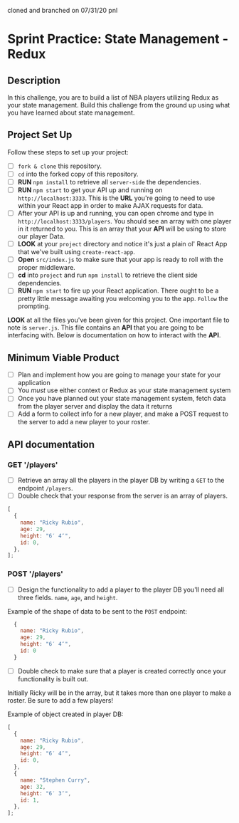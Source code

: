 cloned and branched on 07/31/20 pnl

# Sprint Practice: State Management - Redux

## Description

In this challenge, you are to build a list of NBA players utilizing Redux as your state management. Build this challenge from the ground up using what you have learned about state management.

## Project Set Up

Follow these steps to set up your project:

- [ ] `fork & clone` this repository.
- [ ] `cd` into the forked copy of this repository.
- [ ] **RUN** `npm install` to retrieve all `server-side` the dependencies.
- [ ] **RUN** `npm start` to get your API up and running on `http://localhost:3333`. This is the **URL** you're going to need to use within your React app in order to make AJAX requests for data.
- [ ] After your API is up and running, you can open chrome and type in `http://localhost:3333/players`. You should see an array with one player in it returned to you. This is an array that your **API** will be using to store our player Data.
- [ ] **LOOK** at your `project` directory and notice it's just a plain ol' React App that we've built using `create-react-app`.
- [ ] **Open** `src/index.js` to make sure that your app is ready to roll with the proper middleware.
- [ ] **cd** into `project` and run `npm install` to retrieve the client side dependencies.
- [ ] **RUN** `npm start` to fire up your React application. There ought to be a pretty little message awaiting you welcoming you to the app. `Follow` the prompting.

**LOOK** at all the files you've been given for this project. One important file to note is `server.js`. This file contains an **API** that you are going to be interfacing with. Below is documentation on how to interact with the **API**.

## Minimum Viable Product

- [ ] Plan and implement how you are going to manage your state for your application
- [ ] You _must_ use either context or Redux as your state management system
- [ ] Once you have planned out your state management system, fetch data from the player server and display the data it returns
- [ ] Add a form to collect info for a new player, and make a POST request to the server to add a new player to your roster.

## API documentation

### GET '/players'

- [ ] Retrieve an array all the players in the player DB by writing a `GET` to the endpoint `/players`.
- [ ] Double check that your response from the server is an array of players.

```js
[
  {
    name: "Ricky Rubio",
    age: 29,
    height: "6′ 4″",
    id: 0,
  },
];
```

### POST '/players'

- [ ] Design the functionality to add a player to the player DB you'll need all three fields. `name`, `age`, and `height`.

Example of the shape of data to be sent to the `POST` endpoint:

```js
  {
    name: "Ricky Rubio",
    age: 29,
    height: "6′ 4″",
    id: 0
  }
```

- [ ] Double check to make sure that a player is created correctly once your functionality is built out.

Initially Ricky will be in the array, but it takes more than one player to make a roster. Be sure to add a few players!

Example of object created in player DB:

```js
[
  {
    name: "Ricky Rubio",
    age: 29,
    height: "6′ 4″",
    id: 0,
  },
  {
    name: "Stephen Curry",
    age: 32,
    height: "6′ 3″",
    id: 1,
  },
];
```
